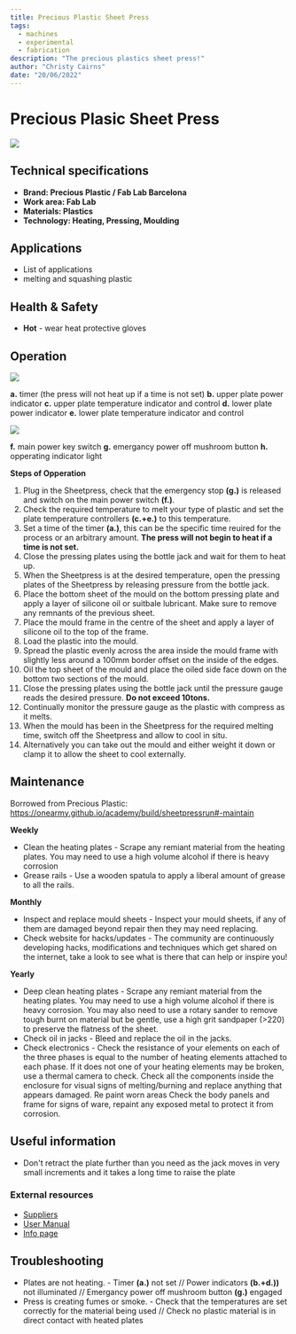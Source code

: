 ```yaml
---
title: Precious Plastic Sheet Press
tags:
  - machines
  - experimental
  - fabrication
description: "The precious plastics sheet press!"
author: "Christy Cairns"
date: "20/06/2022"
---
```


# Precious Plasic Sheet Press

![](../../assets/sheet-press-01.jpg)

## Technical specifications

- **Brand: Precious Plastic / Fab Lab Barcelona** 
- **Work area: Fab Lab** 
- **Materials: Plastics**
- **Technology: Heating, Pressing, Moulding**

## Applications

  - List of applications
  - melting and squashing plastic

## Health & Safety

- **Hot** - wear heat protective gloves

## Operation

![](../../assets/sheet-press-controls-01.jpg)

**a.** timer (the press will not heat up if a time is not set)
**b.** upper plate power indicator
**c.** upper plate temperature indicator and control
**d.** lower plate power indicator
**e.** lower plate temperature indicator and control

![](../../assets/sheet-press-controls-02.jpg)

**f.** main power key switch
**g.** emergancy power off mushroom button
**h.** opperating indicator light

**Steps of Opperation**

1. Plug in the Sheetpress, check that the emergency stop **(g.)** is released and switch on the main power switch **(f.)**.
2. Check the required temperature to melt your type of plastic and set the plate temperature controllers **(c.+e.)** to this temperature.
3. Set a time of the timer **(a.)**, this can be the specific time reuired for the process or an arbitrary amount. **The press will not begin to heat if a time is not set.**
4. Close the pressing plates using the bottle jack and wait for them to heat up.
5. When the Sheetpress is at the desired temperature, open the pressing plates of the Sheetpress by releasing pressure from the bottle jack.
6. Place the bottom sheet of the mould on the bottom pressing plate and apply a layer of silicone oil or suitbale lubricant. Make sure to remove any remnants of the previous sheet.
7. Place the mould frame in the centre of the sheet and apply a layer of silicone oil to the top of the frame.
8. Load the plastic into the mould.
9. Spread the plastic evenly across the area inside the mould frame with slightly less around a 100mm border offset on the inside of the edges.
10. Oil the top sheet of the mould and place the oiled side face down on the bottom two sections of the mould.
11. Close the pressing plates using the bottle jack until the pressure gauge reads the desired pressure. **Do not exceed 10tons.**
12. Continually monitor the pressure gauge as the plastic with compress as it melts.
13. When the mould has been in the Sheetpress for the required melting time, switch off the Sheetpress and allow to cool in situ.
14. Alternatively you can take out the mould and either weight it down or clamp it to allow the sheet to cool externally.

## Maintenance
Borrowed from Precious Plastic: https://onearmy.github.io/academy/build/sheetpressrun#-maintain 

**Weekly**
- Clean the heating plates - Scrape any remiant material from the heating plates. You may need to use a high volume alcohol if there is heavy corrosion
- Grease rails - Use a wooden spatula to apply a liberal amount of grease to all the rails.

**Monthly**
- Inspect and replace mould sheets - Inspect your mould sheets, if any of them are damaged beyond repair then they may need replacing.
- Check website for hacks/updates - The community are continuously developing hacks, modifications and techniques which get shared on the internet, take a look to see what is there that can help or inspire you!

**Yearly**
- Deep clean heating plates - Scrape any remiant material from the heating plates. You may need to use a high volume alcohol if there is heavy corrosion. You may also need to use a rotary sander to remove tough burnt on material but be gentle, use a high grit sandpaper (>220) to preserve the flatness of the sheet.
- Check oil in jacks - Bleed and replace the oil in the jacks.
- Check electronics - Check the resistance of your elements on each of the three phases is equal to the number of heating elements attached to each phase. If it does not one of your heating elements may be broken, use a thermal camera to check. Check all the components inside the enclosure for visual signs of melting/burning and replace anything that appears damaged. Re paint worn areas Check the body panels and frame for signs of ware, repaint any exposed metal to protect it from corrosion.

## Useful information

- Don't retract the plate further than you need as the jack moves in very small increments and it takes a long time to raise the plate

### External resources

  - [Suppliers](https://community.preciousplastic.com/academy/build/sheetpress)
  - [User Manual](https://community.preciousplastic.com/academy/build/sheetpressrun)
  - [Info page](https://community.preciousplastic.com/academy/build/sheetpress)

## Troubleshooting

- Plates are not heating. - Timer **(a.)** not set // Power indicators **(b.+d.))** not illuminated // Emergancy power off mushroom button **(g.)** engaged
- Press is creating fumes or smoke. - Check that the temperatures are set correctly for the material being used // Check no plastic material is in direct contact with heated plates
